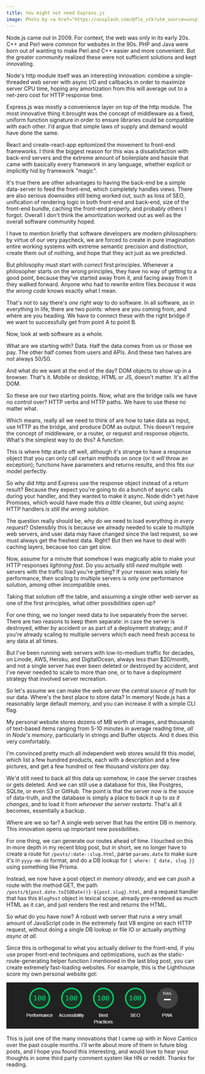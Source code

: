 ```yaml
---
title: You might not need Express.js
image: Photo by <a href="https://unsplash.com/@flo_stk?utm_source=unsplash&utm_medium=referral&utm_content=creditCopyText">Florian Steciuk</a> on <a href="https://unsplash.com/?utm_source=unsplash&utm_medium=referral&utm_content=creditCopyText">Unsplash</a>
---
```


Node.js came out in 2009. For context, the web was only in its early 20s. C++ and Perl were common for websites in the 90s. PHP and Java were born out of wanting to make Perl and C++ easier and more convenient. But the greater community realized these were not sufficient solutions and kept innovating.

Node's http module itself was an interesting innovation: combine a single-threaded web server with async I/O and callbacks in order to maximize server CPU time, hoping any amortization from this will average out to a net-zero cost for HTTP response time.

Express.js was mostly a convenience layer on top of the http module. The most innovative thing it brought was the concept of middleware as a fixed, uniform function signature in order to ensure libraries could be compatible with each other. I'd argue that simple laws of supply and demand would have done the same.

React and create-react-app epitomized the movement to front-end frameworks. I think the biggest reason for this was a dissatisfaction with back-end servers and the extreme amount of boilerplate and hassle that came with basically every framework in any language, whether explicit or implicitly hid by framework "magic".

It's true there are other advantages to having the back-end be a simple data-server to feed the front-end, which completely handles views. There are also serious downsides still being worked out, such as loss of SEO, unification of rendering logic in both front-end and back-end, size of the front-end bundle, caching the front-end properly, and probably others I forgot. Overall I don't think the amortization worked out as well as the overall software community hoped.

I have to mention briefly that software developers are modern philosophers: by virtue of our very paycheck, we are forced to create in pure imagination entire working systems with extreme semantic precision and distinction, create them out of nothing, and hope that they act just as we predicted.

But philosophy must start with *correct* first principles. Whenever a philosopher starts on the wrong principles, they have no way of getting to a good point, because they've started away from it, and facing away from it they walked forward. Anyone who had to rewrite entire files *because it was the wrong code* knows exactly what I mean.

That's not to say there's *one right way* to do software. In all software, as in everything in life, there are two points: where are you coming from, and where are you heading. We have to connect these with the right bridge if we want to successfully get from point A to point B.

Now, look at web software as a whole.

What are we starting with? Data. Half the data comes from us or those we pay. The other half comes from users and APIs. And these two halves are not always 50/50.

And what do we want at the end of the day? DOM objects to show up in a browser. That's it. Mobile or desktop, HTML or JS, doesn't matter. It's all the DOM.

So these are our two starting points. Now, what are the bridge rails we have no control over? HTTP verbs and HTTP paths. We have to use these no matter what.

Which means, really all we need to think of are how to take data as input, use HTTP as the bridge, and produce DOM as output. This doesn't require the concept of middleware, or a router, or request and response objects. What's the simplest way to do this? A function.

This is where http starts off well, although it's strange to have a response object that you can only call certain methods on once (or it *will* throw an exception); functions have parameters and returns results, and this fits our model perfectly.

So why did http and Express use the response object instead of a return result? Because they expect you're going to do a bunch of async calls during your handler, and they wanted to make it async. Node didn't yet have Promises, which would have made this *a little* cleaner, but using async HTTP handlers *is still the wrong solution*.

The question really should be, why do we need to load everything *in every request*? Ostensibly this is because we already needed to scale to multiple web servers, and user data may have changed since the last request, so we must always get the freshest data. Right? But then we have to deal with caching layers, because too can get slow.

Now, assume for a minute that somehow I was magically able to make your HTTP responses *lightning fast*. Do you actually still *need* multiple web servers with the traffic load you're getting? If your reason was solely for performance, then scaling to multiple servers is only *one* performance solution, among other incompatible ones.

Taking that solution off the table, and assuming a single other web server as one of the first principles, what other possibilities open up?

For one thing, we no longer need data to live separately from the server. There are two reasons to keep them separate: in case the server is destroyed, either by accident or as part of a deployment strategy; and if you're already scaling to multiple servers which each need fresh access to any data at all times.

But I've been running web servers with low-to-medium traffic for decades, on Linode, AWS, Heroku, and DigitalOcean, always less than $20/month, and not a single server has ever been deleted or destroyed by accident, and I've never needed to scale to more than one, or to have a deployment strategy that involved server recreation.

So let's assume we can make the web server the *central source of truth* for our data. Where's the best place to store data? In memory! Node.js has a reasonably large default memory, and you can increase it with a simple CLI flag.

My personal website stores dozens of MB worth of images, and thousands of text-based items ranging from 5-10 minutes in average reading time, *all in Node's memory*, particularly in strings and Buffer objects. And it does this very comfortably.

I'm convinced pretty much all independent web stores would fit this model, which list a few hundred products, each with a description and a few pictures, and get a few hundred or few thousand visitors per day.

We'd still need to back all this data up somehow, in case the server crashes or gets deleted. And we can still use a database for this, like Postgres, SQLite, or even S3 or GitHub. The point is that the server *now is* the souce of data-truth, and the database is simply a place to back it up to *as it changes*, and to load it from *whenever the server restarts*. That's all it becomes, essentially a backup.

Where are we so far? A single web server that has the entire DB in memory. This innovation opens up important new possibilities.

For one thing, we can generate our routes ahead of time. I touched on this in more depth in my recent blog post, but in short, we no longer have to create a route for `/posts/:date-:slug.html`, parse `params.date` to make sure it's in `yyyy-mm-dd` format, and do a DB lookup for `{ where: { date, slug }}` using something like Prisma.

Instead, we now have a post object *in memory already*, and we can *push* a route with the method GET, the path `/posts/${post.date.toISODate()}-${post.slug}.html`, and a request handler that has this `BlogPost` object in lexical scope, already pre-rendered as much HTML as it can, and just renders the rest and returns the HTML.

So what do you have now? A robust web server that runs a very small amount of JavaScript code in the extremely fast V8 engine on each HTTP request, without doing a single DB lookup or file IO or actually *anything async at all*.

Since this is orthogonal to what you actually *deliver* to the front-end, if you use proper front-end techniques and optimizations, such as the static-route-generating helper function I mentioned in the last blog post, you can create extremely fast-loading websites. For example, this is the Lighthouse score my own personal website got:

![score.png](score.png)

This is just one of the many innovations that I came up with in Novo Cantico over the past couple months. I'll write about more of them in future blog posts, and I hope you found this interesting, and would love to hear your thoughts in some third party comment system like HN or reddit. Thanks for reading.





<!-- 




But these weren't enough. Other frameworks were born practically every year to try to innovate web server technology, and sometimes even entire languages were created specialized for the web, either front-end or back-end.











Node.js itself came out in 2009, and Express.js came out only a year later, picking up where Node.js's builtin "http" module left off, and only adding convenience layers.

And Express.js should not describe itself as "unopinionated." By its nature, a software framework is *very* opinionated. It assumes a lot about how you ought to structure your code.

In particular, Express assumes that:

* Your data is so dynamic that you only know the shape of your routes (HTTP method and a generic route format) but not the full paths themselves

* Your data is so perfectly hierarchical that you can "mount" routes on top of other routes

* Your routes require some kind of view framework like in the days of Java to render HTML for the front-end

* Composability that allows compatible libraries to emerge requires the concept of middleware

These were all good assumptions coming from Rails and Java. They don't 

Other Node.js frameworks have the same issue: they're either trying to copy Express, or Rails, or some other existing server framework.



But these layers are only useful if the assumptions they're based on are really true. And software frameworks are about assumptions of how code should be structured.


As a software community, we're *stuck*. What we need is *real innovation*. Something *new*, something *different*.









Express.js came out in 2010. That's 12 years ago. It reached version 1 in 2010, version 2 in 2011, version 3 in 2012, version 4 in 2014, and 8 years later version 5 is *still in beta*.

For context, Node.js came out in 2009, and was 1 years old when Express.js was first written. Nobody really knew how to write Node.js apps. The special feature of Node.js was how it handled I/O, being callback based and single-threaded.

The built-in http module takes a single "request handler" of type `(req: object, res: object) => void` and Express.js adopts the same pattern and just adds extra functionality to the Request object, the Response object, and the Application object that adds more convenience methods that wrap this request handler.

 -->
